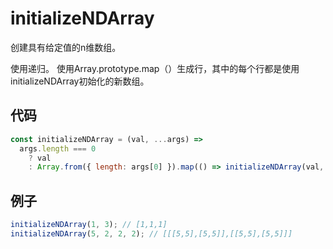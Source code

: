 # initializeNDArray

创建具有给定值的n维数组。

使用递归。
使用Array.prototype.map（）生成行，其中的每个行都是使用initializeNDArray初始化的新数组。

## 代码

```js
const initializeNDArray = (val, ...args) =>
  args.length === 0
    ? val
    : Array.from({ length: args[0] }).map(() => initializeNDArray(val, ...args.slice(1)));
```

## 例子

```js
initializeNDArray(1, 3); // [1,1,1]
initializeNDArray(5, 2, 2, 2); // [[[5,5],[5,5]],[[5,5],[5,5]]]
```
